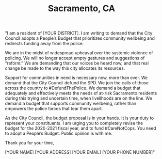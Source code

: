 ---
title: Sacramento, CA
permalink: "/sacramento"
name: Letter to Mayor, City Manager, and City Council
state: CA
city: Sacramento
layout: email
recipients:
- MayorSteinberg@cityofsacramento.org
- aashby@cityofsacramento.org
- awarren@cityofsacramento.org
- jsharris@cityofsacramento.org
- shansen@cityofsacramento.org
- jschenirer@cityofsacramento.org
- eguerra@cityofsacramento.org
- rjennings@cityofsacramento.org
- lcarr@cityofsacramento.org
- hchan@cityofsacramento.org
subject: Sacramento demands a People's Budget
body: |
    "I am a resident of [YOUR DISTRICT]. I am writing to demand that the City Council adopts a People’s Budget that prioritizes community wellbeing and redirects funding away from the police.

    We are in the midst of widespread upheaval over the systemic violence of policing. We will no longer accept empty gestures and suggestions of “reform.” We are demanding that our voices be heard now, and that real change be made to the way this city allocates its resources.

    Support for communities in need is necessary now, more than ever. We demand that the City Council defund the SPD. We join the calls of those across the country to #DefundThePolice. We demand a budget that adequately and effectively meets the needs of at-risk Sacramento residents during this trying and uncertain time, when livelihoods are on the line. We demand a budget that supports community wellbeing, rather than empowers the police forces that tear them apart.

    As the City Council, the budget proposal is in your hands. It is your duty to represent your constituents. I am urging you to completely revise the budget for the 2020-2021 fiscal year, and to fund #CareNotCops. You need to adopt a People’s Budget. Public opinion is with me.

    Thank you for your time,

    [YOUR NAME]
    [YOUR ADDRESS]
    [YOUR EMAIL]
    [YOUR PHONE NUMBER]"
---